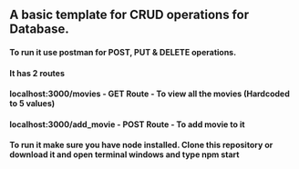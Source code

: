<h2>A basic template for CRUD operations for Database.</h2>

<h4>To run it use postman for POST, PUT & DELETE operations.</h4>
<h4>It has 2 routes</h4>
<h4>localhost:3000/movies - GET Route - To view all the movies (Hardcoded to 5 values)</h4>
<h4>localhost:3000/add_movie - POST Route - To add movie to it</h4>

<h4>To run it make sure you have node installed. Clone this repository or download it and open terminal windows and type npm start</h4>
